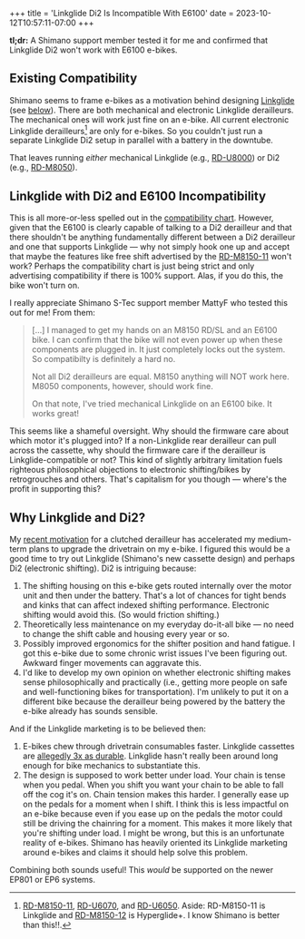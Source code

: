 +++
title = 'Linkglide Di2 Is Incompatible With E6100'
date = 2023-10-12T10:57:11-07:00
+++

**tl;dr:** A Shimano support member tested it for me and confirmed that Linkglide Di2 won't work with E6100 e-bikes.

## Existing Compatibility

Shimano seems to frame e-bikes as a motivation behind designing [Linkglide](https://bike.shimano.com/en-US/technologies/component/details/linkglide.html) (see [below](#why-linkglide-and-di2)). There are both mechanical and electronic Linkglide derailleurs. The mechanical ones will work just fine on an e-bike. All current electronic Linkglide derailleurs[^1] are only for e-bikes. So you couldn't just run a separate Linkglide Di2 setup in parallel with a battery in the downtube.

[^1]: [RD-M8150-11](https://bike.shimano.com/en-EU/product/component/ep8-ep801/RD-M8150-11.html), [RD-U6070](https://bike.shimano.com/en-EU/product/component/ep6-ep600/RD-U6070.html), and [RD-U6050](https://bike.shimano.com/en-EU/product/component/ep6-ep600/RD-U6050.html). Aside: RD-M8150-11 is Linkglide and [RD-M8150-12](https://bike.shimano.com/en-EU/product/component/ep8-ep801/RD-M8150-12.html) is Hyperglide+. I know Shimano is better than this!!.

That leaves running _either_ mechanical Linkglide (e.g., [RD-U8000](https://bike.shimano.com/en-US/product/component/cues-u8000/RD-U8000.html)) or Di2 (e.g., [RD-M8050](https://bike.shimano.com/en-EU/product/component/deorext-m8050-di2/RD-M8050-GS.html)).

## Linkglide with Di2 and E6100 Incompatibility

This is all more-or-less spelled out in the [compatibility chart](https://productinfo.shimano.com/#/com?acid=C-431&cid=C-431). However, given that the E6100 is clearly capable of talking to a Di2 derailleur and that there shouldn't be anything fundamentally different between a Di2 derailleur and one that supports Linkglide — why not simply hook one up and accept that maybe the features like free shift advertised by the [RD-M8150-11](https://bike.shimano.com/en-EU/product/component/ep8-ep801/RD-M8150-11.html) won't work? Perhaps the compatibility chart is just being strict and only advertising compatibility if there is 100% support. Alas, if you do this, the bike won't turn on.

I really appreciate Shimano S-Tec support member MattyF who tested this out for me! From them:

> […] I managed to get my hands on an M8150 RD/SL and an E6100 bike. I can confirm that the bike will not even power up when these components are plugged in. It just completely locks out the system. So compatibilty is definitely a hard no.
>
> Not all Di2 derailleurs are equal. M8150 anything will NOT work here. M8050 components, however, should work fine.
>
> On that note, I've tried mechanical Linkglide on an E6100 bike. It works great!

This seems like a shameful oversight. Why should the firmware care about which motor it's plugged into? If a non-Linkglide rear derailleur can pull across the cassette, why should the firmware care if the derailleur is Linkglide-compatible or not? This kind of slightly arbitrary limitation fuels righteous philosophical objections to electronic shifting/bikes by retrogrouches and others. That's capitalism for you though — where's the profit in supporting this?

## Why Linkglide and Di2?

My [recent motivation](/posts/1x-ebike-chain-retention-problems/) for a clutched derailleur has accelerated my medium-term plans to upgrade the drivetrain on my e-bike. I figured this would be a good time to try out Linkglide (Shimano's new cassette design) and perhaps Di2 (electronic shifting). Di2 is intriguing because:

1. The shifting housing on this e-bike gets routed internally over the motor unit and then under the battery. That's a lot of chances for tight bends and kinks that can affect indexed shifting performance. Electronic shifting would avoid this. (So would friction shifting.)
1. Theoretically less maintenance on my everyday do-it-all bike — no need to change the shift cable and housing every year or so.
1. Possibly improved ergonomics for the shifter position and hand fatigue. I got this e-bike due to some chronic wrist issues I've been figuring out. Awkward finger movements can aggravate this.
1. I'd like to develop my own opinion on whether electronic shifting makes sense philosophically and practically (i.e., getting more people on safe and well-functioning bikes for transportation). I'm unlikely to put it on a different bike because the derailleur being powered by the battery the e-bike already has sounds sensible.

And if the Linkglide marketing is to be believed then:

1. E-bikes chew through drivetrain consumables faster. Linkglide cassettes are [allegedly 3x as durable](https://bike.shimano.com/en-US/technologies/component/details/linkglide.html). Linkglide hasn't really been around long enough for bike mechanics to substantiate this.
1. The design is supposed to work better under load. Your chain is tense when you pedal. When you shift you want your chain to be able to fall off the cog it's on. Chain tension makes this harder. I generally ease up on the pedals for a moment when I shift. I think this is less impactful on an e-bike because even if you ease up on the pedals the motor could still be driving the chainring for a moment. This makes it more likely that you're shifting under load. I might be wrong, but this is an unfortunate reality of e-bikes. Shimano has heavily oriented its Linkglide marketing around e-bikes and claims it should help solve this problem.

Combining both sounds useful! This _would_ be supported on the newer EP801 or EP6 systems.
